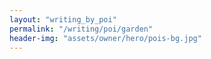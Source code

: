 ```yaml
---
layout: "writing_by_poi"
permalink: "/writing/poi/garden"
header-img: "assets/owner/hero/pois-bg.jpg"
---
```

